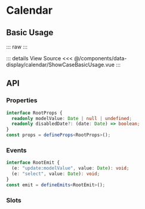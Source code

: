 <script setup lang="ts">
import ShowCaseBasicUsage from './ShowCaseBasicUsage.vue'
</script>

# Calendar

## Basic Usage

::: raw
<ShowCaseBasicUsage />
:::

::: details View Source
<<< @/components/data-display/calendar/ShowCaseBasicUsage.vue
:::

## API

### Properties

```ts
interface RootProps {
  readonly modelValue: Date | null | undefined;
  readonly disabledDate?: (date: Date) => boolean;
}
const props = defineProps<RootProps>();
```

### Events

```ts
interface RootEmit {
  (e: "update:modelValue", value: Date): void;
  (e: "select", value: Date): void;
}
const emit = defineEmits<RootEmit>();
```

### Slots
